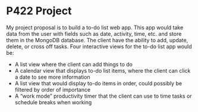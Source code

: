 # P422 Project

My project proposal is to build a to-do list web app. This app would take data from the user with fields such as date, activity, time, etc. and store them in the MongoDB database. The client have the ability to add, update, delete, or cross off tasks. Four interactive views for the to-do list app would be:

* A list view where the client can add things to do
* A calendar view that displays to-do list items, where the client can click a date to see more information
* A list view that would display to-do items in order, could possibly be filtered by order of importance
* A “work mode” productivity timer that the client can use to time tasks or schedule breaks when working


